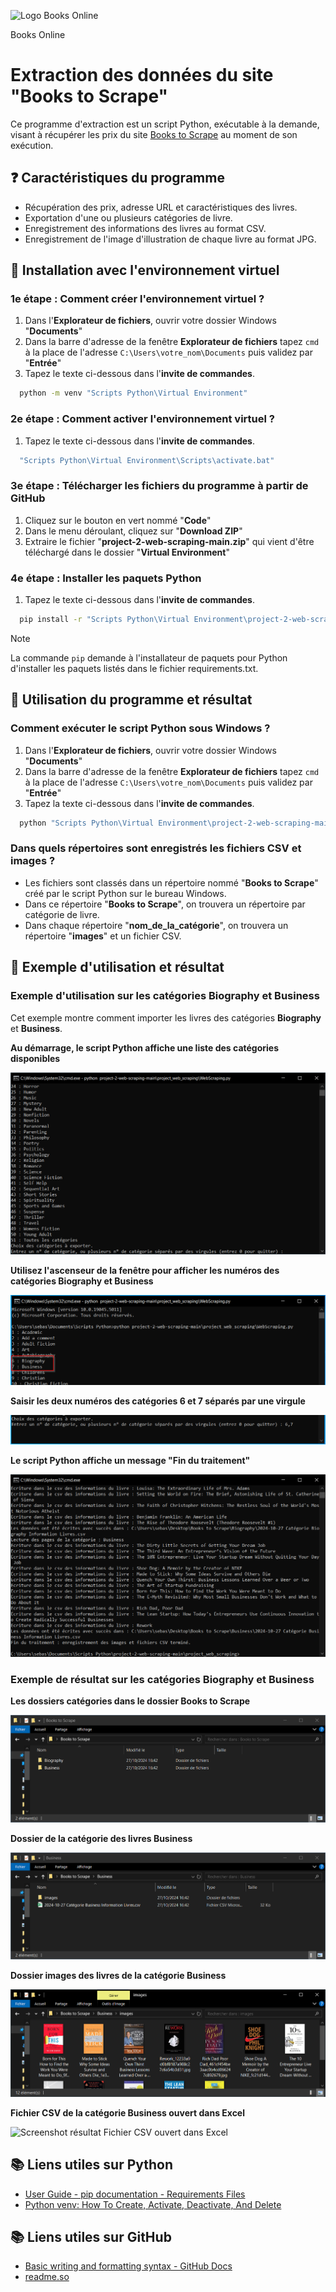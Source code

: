 
![Logo Books Online](https://user.oc-static.com/upload/2020/09/22/1600779540759_Online%20bookstore-01.png)

Books Online

# Extraction des données du site "Books to Scrape"

Ce programme d'extraction est un script Python, exécutable à la demande, visant à récupérer les prix du site [Books to Scrape](http://books.toscrape.com/) au moment de son exécution.

## ❓ Caractéristiques du programme

- Récupération des prix, adresse URL et caractéristiques des livres.
- Exportation d'une ou plusieurs catégories de livre.
- Enregistrement des informations des livres au format CSV.
- Enregistrement de l'image d'illustration de chaque livre au format JPG.

## 🤔 Installation avec l'environnement virtuel
### 1e étape : Comment créer l'environnement virtuel ?
1. Dans l'__Explorateur de fichiers__, ouvrir votre dossier Windows "__Documents__"
2. Dans la barre d'adresse de la fenêtre __Explorateur de fichiers__ tapez `cmd` à la place de l'adresse `C:\Users\votre_nom\Documents` puis validez par "__Entrée__"
3. Tapez le texte ci-dessous dans l'__invite de commandes__.

```bash
  python -m venv "Scripts Python\Virtual Environment"
```
### 2e étape : Comment activer l'environnement virtuel ?
1. Tapez le texte ci-dessous dans l'__invite de commandes__.

```bash
  "Scripts Python\Virtual Environment\Scripts\activate.bat"
```
### 3e étape : Télécharger les fichiers du programme à partir de GitHub

1. Cliquez sur le bouton en vert nommé "__Code__"
2. Dans le menu déroulant, cliquez sur "__Download ZIP__"
4. Extraire le fichier "__project-2-web-scraping-main.zip__" qui vient d'être téléchargé dans le dossier "__Virtual Environment__"

### 4e étape : Installer les paquets Python

1. Tapez le texte ci-dessous dans l'__invite de commandes__.

```bash
  pip install -r "Scripts Python\Virtual Environment\project-2-web-scraping-main\requirements.txt"
```

>[!NOTE]
>La commande `pip` demande à l'installateur de paquets pour Python d'installer les paquets listés dans le fichier requirements.txt.

## 📖 Utilisation du programme et résultat

### Comment exécuter le script Python sous Windows ?

1. Dans l'__Explorateur de fichiers__, ouvrir votre dossier Windows "__Documents__"
2. Dans la barre d'adresse de la fenêtre __Explorateur de fichiers__ tapez `cmd` à la place de l'adresse `C:\Users\votre_nom\Documents` puis validez par "__Entrée__"
3. Tapez la texte ci-dessous dans l'__invite de commandes__.

```bash
  python "Scripts Python\Virtual Environment\project-2-web-scraping-main\project_web_scraping\WebScraping.py"
```

### Dans quels répertoires sont enregistrés les fichiers CSV et images ?

- Les fichiers sont classés dans un répertoire nommé "__Books to Scrape__" créé par le script Python sur le bureau Windows.
- Dans ce répertoire "__Books to Scrape__", on trouvera un répertoire par catégorie de livre.
- Dans chaque répertoire "__nom_de_la_catégorie__", on trouvera un répertoire "__images__" et un fichier CSV.

## 🧐 Exemple d'utilisation et résultat

### Exemple d'utilisation sur les catégories __Biography__ et __Business__

Cet exemple montre comment importer les livres des catégories __Biography__ et __Business__.

**Au démarrage, le script Python affiche une liste des catégories disponibles**

![Screenshot utilisation liste des catégories disponibles](<docs/Use/2024-10-27 15_28_07-C__Windows_System32_cmd.exe - python  project-2-web-scraping-main_project_web_sc.png>)

**Utilisez l'ascenseur de la fenêtre pour afficher les numéros des catégories __Biography__ et __Business__**

![Screenshot utilisation catégories 6 et 7](<docs/Use/2024-10-27 15_59_36-C__Windows_System32_cmd.exe - python  project-2-web-scraping-main_project_web_sc.png>)

**Saisir les deux numéros des catégories 6 et 7 séparés par une virgule**

![Screenshot utilisation saisie des catégories](<docs/Use/2024-10-27 16_03_26-C__Windows_System32_cmd.exe - python  project-2-web-scraping-main_project_web_sc.png>)

**Le script Python affiche un message "Fin du traitement"**

![Screenshot utilisation fin du traitement](<docs/Use/2024-10-27 16_43_01-C__Windows_System32_cmd.exe.png>)

### Exemple de résultat sur les catégories __Biography__ et __Business__
**Les dossiers catégories dans le dossier Books to Scrape**

![Screenshot résultat Dossier Books to Scrape](<docs/Result/2024-10-27 16_49_30-Books to Scrape.png>)

**Dossier de la catégorie des livres Business**

![Screenshot résultat Dossier de la catégorie Business](<docs/Result/2024-10-27 16_50_06-Business.png>)

**Dossier images des livres de la catégorie Business**

![Screenshot résultat Dossier images des livres](<docs/Result/2024-10-27 16_51_50-images.png>)

**Fichier CSV de la catégorie Business ouvert dans Excel**

![Screenshot résultat Fichier CSV ouvert dans Excel](<docs/Result/2024-10-27 16_53_32-2024-10-27 Catégorie Business Information Livres.csv - Excel.png>)

## 📚 Liens utiles sur Python

 - [User Guide - pip documentation - Requirements Files](https://pip.pypa.io/en/stable/user_guide/#requirements-files)
 - [Python venv: How To Create, Activate, Deactivate, And Delete](https://python.land/virtual-environments/virtualenv#How_to_create_a_Python_venv)

## 📚 Liens utiles sur GitHub

 - [Basic writing and formatting syntax - GitHub Docs](https://docs.github.com/en/get-started/writing-on-github/getting-started-with-writing-and-formatting-on-github/basic-writing-and-formatting-syntax)
 - [readme.so](https://readme.so/fr)
